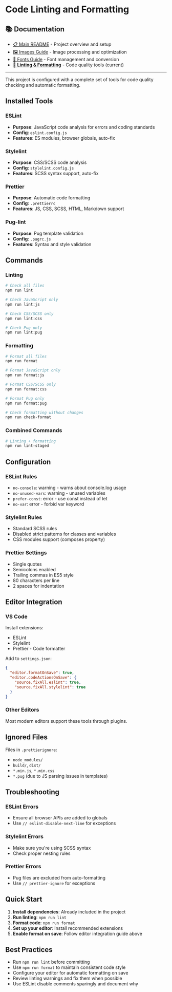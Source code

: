 # Code Linting and Formatting

## 📚 Documentation

- [📋 Main README](README.md) - Project overview and setup
- [🖼️ Images Guide](IMAGES.md) - Image processing and optimization
- [📝 Fonts Guide](FONTS.md) - Font management and conversion
- [🔧 **Linting & Formatting**](LINTING.md) - Code quality tools (current)

---

This project is configured with a complete set of tools for code quality checking and automatic formatting.

## Installed Tools

### ESLint

- **Purpose**: JavaScript code analysis for errors and coding standards
- **Config**: `eslint.config.js`
- **Features**: ES modules, browser globals, auto-fix

### Stylelint

- **Purpose**: CSS/SCSS code analysis
- **Config**: `stylelint.config.js`
- **Features**: SCSS syntax support, auto-fix

### Prettier

- **Purpose**: Automatic code formatting
- **Config**: `.prettierrc`
- **Features**: JS, CSS, SCSS, HTML, Markdown support

### Pug-lint

- **Purpose**: Pug template validation
- **Config**: `.pugrc.js`
- **Features**: Syntax and style validation

## Commands

### Linting

```bash
# Check all files
npm run lint

# Check JavaScript only
npm run lint:js

# Check CSS/SCSS only
npm run lint:css

# Check Pug only
npm run lint:pug
```

### Formatting

```bash
# Format all files
npm run format

# Format JavaScript only
npm run format:js

# Format CSS/SCSS only
npm run format:css

# Format Pug only
npm run format:pug

# Check formatting without changes
npm run check-format
```

### Combined Commands

```bash
# Linting + formatting
npm run lint-staged
```

## Configuration

### ESLint Rules

- `no-console`: warning - warns about console.log usage
- `no-unused-vars`: warning - unused variables
- `prefer-const`: error - use const instead of let
- `no-var`: error - forbid var keyword

### Stylelint Rules

- Standard SCSS rules
- Disabled strict patterns for classes and variables
- CSS modules support (composes property)

### Prettier Settings

- Single quotes
- Semicolons enabled
- Trailing commas in ES5 style
- 80 characters per line
- 2 spaces for indentation

## Editor Integration

### VS Code

Install extensions:

- ESLint
- Stylelint
- Prettier - Code formatter

Add to `settings.json`:

```json
{
  "editor.formatOnSave": true,
  "editor.codeActionsOnSave": {
    "source.fixAll.eslint": true,
    "source.fixAll.stylelint": true
  }
}
```

### Other Editors

Most modern editors support these tools through plugins.

## Ignored Files

Files in `.prettierignore`:

- `node_modules/`
- `build/`, `dist/`
- `*.min.js`, `*.min.css`
- `*.pug` (due to JS parsing issues in templates)

## Troubleshooting

### ESLint Errors

- Ensure all browser APIs are added to globals
- Use `// eslint-disable-next-line` for exceptions

### Stylelint Errors

- Make sure you're using SCSS syntax
- Check proper nesting rules

### Prettier Errors

- Pug files are excluded from auto-formatting
- Use `// prettier-ignore` for exceptions

## Quick Start

1. **Install dependencies**: Already included in the project
2. **Run linting**: `npm run lint`
3. **Format code**: `npm run format`
4. **Set up your editor**: Install recommended extensions
5. **Enable format on save**: Follow editor integration guide above

## Best Practices

- Run `npm run lint` before committing
- Use `npm run format` to maintain consistent code style
- Configure your editor for automatic formatting on save
- Review linting warnings and fix them when possible
- Use ESLint disable comments sparingly and document why
